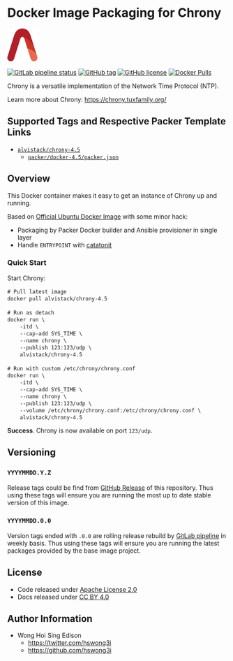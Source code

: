 # Docker Image Packaging for Chrony

<a href="https://alvistack.com" title="AlviStack" target="_blank"><img src="/alvistack.svg" height="75" alt="AlviStack"></a>

[![GitLab pipeline
status](https://img.shields.io/gitlab/pipeline/alvistack/docker-chrony/master)](https://gitlab.com/alvistack/docker-chrony/-/pipelines)
[![GitHub
tag](https://img.shields.io/github/tag/alvistack/docker-chrony.svg)](https://github.com/alvistack/docker-chrony/tags)
[![GitHub
license](https://img.shields.io/github/license/alvistack/docker-chrony.svg)](https://github.com/alvistack/docker-chrony/blob/master/LICENSE)
[![Docker
Pulls](https://img.shields.io/docker/pulls/alvistack/chrony-4.5.svg)](https://hub.docker.com/r/alvistack/chrony-4.5)

Chrony is a versatile implementation of the Network Time Protocol (NTP).

Learn more about Chrony: <https://chrony.tuxfamily.org/>

## Supported Tags and Respective Packer Template Links

-   [`alvistack/chrony-4.5`](https://hub.docker.com/r/alvistack/chrony-4.5)
    -   [`packer/docker-4.5/packer.json`](https://github.com/alvistack/docker-chrony/blob/master/packer/docker-4.5/packer.json)

## Overview

This Docker container makes it easy to get an instance of Chrony up and
running.

Based on [Official Ubuntu Docker
Image](https://hub.docker.com/_/ubuntu/) with some minor hack:

-   Packaging by Packer Docker builder and Ansible provisioner in single
    layer
-   Handle `ENTRYPOINT` with
    [catatonit](https://github.com/openSUSE/catatonit)

### Quick Start

Start Chrony:

    # Pull latest image
    docker pull alvistack/chrony-4.5

    # Run as detach
    docker run \
        -itd \
        --cap-add SYS_TIME \
        --name chrony \
        --publish 123:123/udp \
        alvistack/chrony-4.5

    # Run with custom /etc/chrony/chrony.conf
    docker run \
        -itd \
        --cap-add SYS_TIME \
        --name chrony \
        --publish 123:123/udp \
        --volume /etc/chrony/chrony.conf:/etc/chrony/chrony.conf \
        alvistack/chrony-4.5

**Success**. Chrony is now available on port `123/udp`.

## Versioning

### `YYYYMMDD.Y.Z`

Release tags could be find from [GitHub
Release](https://github.com/alvistack/docker-chrony/tags) of this
repository. Thus using these tags will ensure you are running the most
up to date stable version of this image.

### `YYYYMMDD.0.0`

Version tags ended with `.0.0` are rolling release rebuild by [GitLab
pipeline](https://gitlab.com/alvistack/docker-chrony/-/pipelines) in
weekly basis. Thus using these tags will ensure you are running the
latest packages provided by the base image project.

## License

-   Code released under [Apache License 2.0](LICENSE)
-   Docs released under [CC BY
    4.0](http://creativecommons.org/licenses/by/4.0/)

## Author Information

-   Wong Hoi Sing Edison
    -   <https://twitter.com/hswong3i>
    -   <https://github.com/hswong3i>
